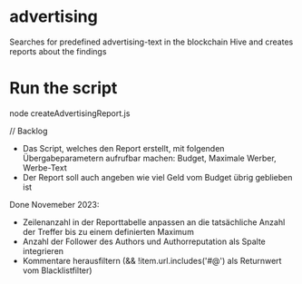# advertising
Searches for predefined advertising-text in the blockchain Hive and creates reports about the findings

# Run the script
node createAdvertisingReport.js


// Backlog



- Das Script, welches den Report erstellt, mit folgenden Übergabeparametern aufrufbar machen: Budget, Maximale Werber, Werbe-Text
- Der Report soll auch angeben wie viel Geld vom Budget übrig geblieben ist

Done Novemeber 2023:
- Zeilenanzahl in der Reporttabelle anpassen an die tatsächliche Anzahl der Treffer bis zu einem definierten Maximum
- Anzahl der Follower des Authors und Authorreputation als Spalte integrieren
- Kommentare herausfiltern (&& !item.url.includes('#@') als Returnwert vom Blacklistfilter)